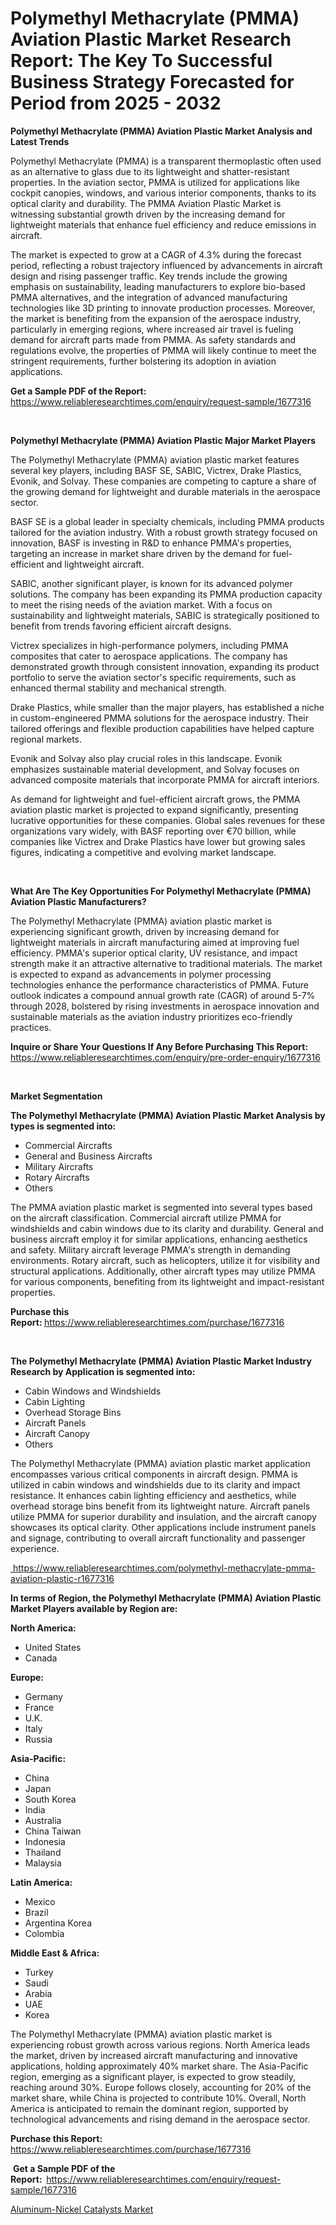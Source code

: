 <p><h1>Polymethyl Methacrylate (PMMA) Aviation Plastic Market Research Report: The Key To Successful Business Strategy Forecasted for Period from 2025 - 2032</h1></p><p><strong>Polymethyl Methacrylate (PMMA) Aviation Plastic Market Analysis and Latest Trends</strong></p>
<p><p>Polymethyl Methacrylate (PMMA) is a transparent thermoplastic often used as an alternative to glass due to its lightweight and shatter-resistant properties. In the aviation sector, PMMA is utilized for applications like cockpit canopies, windows, and various interior components, thanks to its optical clarity and durability. The PMMA Aviation Plastic Market is witnessing substantial growth driven by the increasing demand for lightweight materials that enhance fuel efficiency and reduce emissions in aircraft.</p><p>The market is expected to grow at a CAGR of 4.3% during the forecast period, reflecting a robust trajectory influenced by advancements in aircraft design and rising passenger traffic. Key trends include the growing emphasis on sustainability, leading manufacturers to explore bio-based PMMA alternatives, and the integration of advanced manufacturing technologies like 3D printing to innovate production processes. Moreover, the market is benefiting from the expansion of the aerospace industry, particularly in emerging regions, where increased air travel is fueling demand for aircraft parts made from PMMA. As safety standards and regulations evolve, the properties of PMMA will likely continue to meet the stringent requirements, further bolstering its adoption in aviation applications.</p></p>
<p><strong>Get a Sample PDF of the Report:&nbsp;</strong> <a href="https://www.reliableresearchtimes.com/enquiry/request-sample/1677316?utm_campaign=2210&utm_medium=2&utm_source=Github&utm_content=ia&utm_term=24032025&utm_id=polymethyl-methacrylate-pmma-aviation-plastic">https://www.reliableresearchtimes.com/enquiry/request-sample/1677316</a></p>
<p>&nbsp;</p>
<p><strong>Polymethyl Methacrylate (PMMA) Aviation Plastic Major Market Players</strong></p>
<p><p>The Polymethyl Methacrylate (PMMA) aviation plastic market features several key players, including BASF SE, SABIC, Victrex, Drake Plastics, Evonik, and Solvay. These companies are competing to capture a share of the growing demand for lightweight and durable materials in the aerospace sector.</p><p>BASF SE is a global leader in specialty chemicals, including PMMA products tailored for the aviation industry. With a robust growth strategy focused on innovation, BASF is investing in R&D to enhance PMMA's properties, targeting an increase in market share driven by the demand for fuel-efficient and lightweight aircraft.</p><p>SABIC, another significant player, is known for its advanced polymer solutions. The company has been expanding its PMMA production capacity to meet the rising needs of the aviation market. With a focus on sustainability and lightweight materials, SABIC is strategically positioned to benefit from trends favoring efficient aircraft designs.</p><p>Victrex specializes in high-performance polymers, including PMMA composites that cater to aerospace applications. The company has demonstrated growth through consistent innovation, expanding its product portfolio to serve the aviation sector's specific requirements, such as enhanced thermal stability and mechanical strength.</p><p>Drake Plastics, while smaller than the major players, has established a niche in custom-engineered PMMA solutions for the aerospace industry. Their tailored offerings and flexible production capabilities have helped capture regional markets.</p><p>Evonik and Solvay also play crucial roles in this landscape. Evonik emphasizes sustainable material development, and Solvay focuses on advanced composite materials that incorporate PMMA for aircraft interiors.</p><p>As demand for lightweight and fuel-efficient aircraft grows, the PMMA aviation plastic market is projected to expand significantly, presenting lucrative opportunities for these companies. Global sales revenues for these organizations vary widely, with BASF reporting over €70 billion, while companies like Victrex and Drake Plastics have lower but growing sales figures, indicating a competitive and evolving market landscape.</p></p>
<p>&nbsp;</p>
<p><strong>What Are The Key Opportunities For Polymethyl Methacrylate (PMMA) Aviation Plastic Manufacturers?</strong></p>
<p><p>The Polymethyl Methacrylate (PMMA) aviation plastic market is experiencing significant growth, driven by increasing demand for lightweight materials in aircraft manufacturing aimed at improving fuel efficiency. PMMA's superior optical clarity, UV resistance, and impact strength make it an attractive alternative to traditional materials. The market is expected to expand as advancements in polymer processing technologies enhance the performance characteristics of PMMA. Future outlook indicates a compound annual growth rate (CAGR) of around 5-7% through 2028, bolstered by rising investments in aerospace innovation and sustainable materials as the aviation industry prioritizes eco-friendly practices.</p></p>
<p><strong>Inquire or Share Your Questions If Any Before Purchasing This Report:</strong> <a href="https://www.reliableresearchtimes.com/enquiry/pre-order-enquiry/1677316?utm_campaign=2210&utm_medium=2&utm_source=Github&utm_content=ia&utm_term=24032025&utm_id=polymethyl-methacrylate-pmma-aviation-plastic">https://www.reliableresearchtimes.com/enquiry/pre-order-enquiry/1677316</a></p>
<p>&nbsp;</p>
<p><strong>Market Segmentation</strong></p>
<p><strong>The Polymethyl Methacrylate (PMMA) Aviation Plastic Market Analysis by types is segmented into:</strong></p>
<p><ul><li>Commercial Aircrafts</li><li>General and Business Aircrafts</li><li>Military Aircrafts</li><li>Rotary Aircrafts</li><li>Others</li></ul></p>
<p><p>The PMMA aviation plastic market is segmented into several types based on the aircraft classification. Commercial aircraft utilize PMMA for windshields and cabin windows due to its clarity and durability. General and business aircraft employ it for similar applications, enhancing aesthetics and safety. Military aircraft leverage PMMA's strength in demanding environments. Rotary aircraft, such as helicopters, utilize it for visibility and structural applications. Additionally, other aircraft types may utilize PMMA for various components, benefiting from its lightweight and impact-resistant properties.</p></p>
<p><strong>Purchase this Report:&nbsp;</strong><a href="https://www.reliableresearchtimes.com/purchase/1677316?utm_campaign=2210&utm_medium=2&utm_source=Github&utm_content=ia&utm_term=24032025&utm_id=polymethyl-methacrylate-pmma-aviation-plastic">https://www.reliableresearchtimes.com/purchase/1677316</a></p>
<p>&nbsp;</p>
<p><strong>The Polymethyl Methacrylate (PMMA) Aviation Plastic Market Industry Research by Application is segmented into:</strong></p>
<p><ul><li>Cabin Windows and Windshields</li><li>Cabin Lighting</li><li>Overhead Storage Bins</li><li>Aircraft Panels</li><li>Aircraft Canopy</li><li>Others</li></ul></p>
<p><p>The Polymethyl Methacrylate (PMMA) aviation plastic market application encompasses various critical components in aircraft design. PMMA is utilized in cabin windows and windshields due to its clarity and impact resistance. It enhances cabin lighting efficiency and aesthetics, while overhead storage bins benefit from its lightweight nature. Aircraft panels utilize PMMA for superior durability and insulation, and the aircraft canopy showcases its optical clarity. Other applications include instrument panels and signage, contributing to overall aircraft functionality and passenger experience.</p></p>
<p><a href="https://www.reliableresearchtimes.com/polymethyl-methacrylate-pmma-aviation-plastic-r1677316?utm_campaign=2210&utm_medium=2&utm_source=Github&utm_content=ia&utm_term=24032025&utm_id=polymethyl-methacrylate-pmma-aviation-plastic">&nbsp;https://www.reliableresearchtimes.com/polymethyl-methacrylate-pmma-aviation-plastic-r1677316</a></p>
<p><strong>In terms of Region, the Polymethyl Methacrylate (PMMA) Aviation Plastic Market Players available by Region are:</strong></p>
<p>
    <p> <strong> North America: </strong>
        <ul>
            <li>United States</li>
            <li>Canada</li>
        </ul>
        </p> 
    <p> <strong> Europe: </strong>
        <ul>
            <li>Germany</li>
            <li>France</li>
            <li>U.K.</li>
            <li>Italy</li>
            <li>Russia</li>
        </ul>
        </p> 
    <p> <strong> Asia-Pacific: </strong>
        <ul>
            <li>China</li>
            <li>Japan</li>
            <li>South Korea</li>
            <li>India</li>
            <li>Australia</li>
            <li>China Taiwan</li>
            <li>Indonesia</li>
            <li>Thailand</li>
            <li>Malaysia</li>
        </ul>
        </p> 
    <p> <strong> Latin America: </strong>
        <ul>
            <li>Mexico</li>
            <li>Brazil</li>
            <li>Argentina Korea</li>
            <li>Colombia</li>
        </ul>
        </p> 
    <p> <strong> Middle East & Africa: </strong>
        <ul>
            <li>Turkey</li>
            <li>Saudi</li>
            <li>Arabia</li>
            <li>UAE</li>
            <li>Korea</li>
        </ul>
    </p>
    </p>
<p><p>The Polymethyl Methacrylate (PMMA) aviation plastic market is experiencing robust growth across various regions. North America leads the market, driven by increased aircraft manufacturing and innovative applications, holding approximately 40% market share. The Asia-Pacific region, emerging as a significant player, is expected to grow steadily, reaching around 30%. Europe follows closely, accounting for 20% of the market share, while China is projected to contribute 10%. Overall, North America is anticipated to remain the dominant region, supported by technological advancements and rising demand in the aerospace sector.</p></p>
<p><strong>Purchase this Report: </strong><a href="https://www.reliableresearchtimes.com/purchase/1677316?utm_campaign=2210&utm_medium=2&utm_source=Github&utm_content=ia&utm_term=24032025&utm_id=polymethyl-methacrylate-pmma-aviation-plastic">https://www.reliableresearchtimes.com/purchase/1677316</a></p>
<p>&nbsp;<strong>Get a Sample PDF of the Report:&nbsp;&nbsp;</strong><a href="https://www.reliableresearchtimes.com/enquiry/request-sample/1677316?utm_campaign=2210&utm_medium=2&utm_source=Github&utm_content=ia&utm_term=24032025&utm_id=polymethyl-methacrylate-pmma-aviation-plastic">https://www.reliableresearchtimes.com/enquiry/request-sample/1677316</a></p>
<p><strong></strong></p>
<p><p><a href="https://github.com/NarcisoFerry/Market-Research-Report-List-1/blob/main/aluminum-nickel-catalysts-market.md?utm_campaign=2210&utm_medium=2&utm_source=Github&utm_content=ia&utm_term=24032025&utm_id=polymethyl-methacrylate-pmma-aviation-plastic">Aluminum-Nickel Catalysts Market</a></p></p>